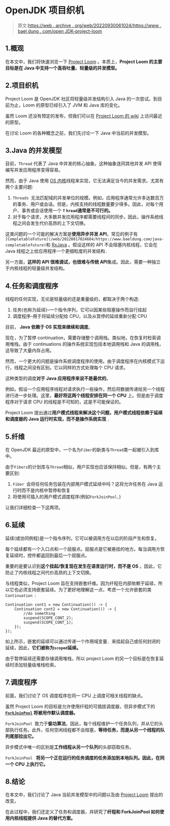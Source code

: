 # OpenJDK 项目织机

> 原文:[https://web . archive . org/web/20220930061024/https://www . bael dung . com/open JDK-project-loom](https://web.archive.org/web/20220930061024/https://www.baeldung.com/openjdk-project-loom)

## 1.概观

在本文中，我们将快速浏览一下 [Project Loom](https://web.archive.org/web/20220817024604/https://cr.openjdk.java.net/~rpressler/loom/Loom-Proposal.html) 。本质上，**Project Loom 的主要目标是在 Java 中支持一个高吞吐量、轻量级的并发模型。**

## 2.项目织机

Project Loom 是 OpenJDK 社区将轻量级并发结构引入 Java 的一次尝试。到目前为止，Loom 的原型已经引入了 JVM 和 Java 库的变化。

虽然 Loom 还没有预定的发布，但我们可以在 [Project Loom 的 wiki](https://web.archive.org/web/20220817024604/https://wiki.openjdk.java.net/display/loom/Main) 上访问最近的原型。

在讨论 Loom 的各种概念之前，我们先讨论一下 Java 中当前的并发模型。

## 3.Java 的并发模型

目前，`Thread` 代表了 Java 中并发的核心抽象。这种抽象连同其他并发 API 使得编写并发应用程序变得容易。

然而，由于 Java 使用 [OS 内核](/web/20220817024604/https://www.baeldung.com/cs/os-kernel)线程来实现，它无法满足当今的并发需求。尤其有两个主要问题:

1.  `Threads `无法匹配域的并发单位的规模。例如，应用程序通常允许多达数百万的事务、用户或会话。但是，内核支持的线程数量要少得多。因此，对每个用户、事务或会话使用一个 **`T` `hread`通常是不可行的。**
2.  对于每个请求，大多数并发应用程序都需要线程间的同步。因此，操作系统线程之间会发生代价高昂的上下文切换。

这类问题的一个可能的解决方案是**使用异步并发 API**。常见的例子有`[CompletableFuture](/web/20220817024604/https://www.baeldung.com/java-completablefuture)`和 [RxJava](/web/20220817024604/https://www.baeldung.com/rx-java) 。假设这样的 API 不会阻塞内核线程，它会在 Java 线程之上给应用程序一个更细粒度的并发结构`.`

另一方面，**这样的 API 很难调试，也很难与传统 API**集成。因此，需要一种独立于内核线程的轻量级并发结构。

## 4.任务和调度程序

线程的任何实现，无论是轻量级的还是重量级的，都取决于两个构造:

1.  任务(也称为延续)–一个指令序列，它可以因某些阻塞操作而自行挂起
2.  调度程序–用于将延续分配给 CPU，以及从暂停的延续重新分配 CPU

目前， **Java 依赖于 OS 实现来继续和调度**。

现在，为了暂停 continuation，需要存储整个调用栈。类似地，在恢复时检索调用堆栈。由于 continuations 的操作系统实现包括本地调用栈和 Java 的调用栈，这导致了大量内存占用。

然而，一个更大的问题是操作系统调度程序的使用。由于调度程序在内核模式下运行，线程之间没有区别。它以同样的方式处理每个 CPU 请求。

这种类型的调度**对于 Java 应用程序来说不是最优的**。

例如，假设一个应用程序线程对请求执行一些操作，然后将数据传递给另一个线程进行进一步处理。这里，**最好将这两个线程安排在同一个 CPU** 上。但是由于调度程序对于请求 CPU 的线程是不可知的，这是不可能保证的。

Project Loom 提出通过**用户模式线程来解决这个问题，用户模式线程依赖于延续和调度器的 Java 运行时实现，而不是操作系统实现** `.`

## 5.纤维

在 OpenJDK 最近的原型中，一个名为`Fiber`的新类与`Thread`类一起被引入到库中。

由于`Fibers`的计划库与`Thread`相似，用户实现也应该保持相似。但是，有两个主要区别:

1.  `Fiber `会将任何任务包装在内部用户模式延续中吗？这将允许任务在 Java 运行时而不是内核中暂停和恢复
2.  将使用可插入的用户模式调度程序(例如`ForkJoinPool,`)

让我们详细检查一下这两项。

## 6.延续

延续(或协同例程)是一个指令序列，它可以被调用方在以后的阶段产生和恢复。

每个延续都有一个入口点和一个屈服点。屈服点是它被悬挂的地方。每当调用方恢复延续时，控件都返回到最后一个屈服点。

重要的是要认识到**这个挂起/恢复现在发生在语言运行时，而不是 OS** 。因此，它防止了内核线程之间代价高昂的上下文切换。

与线程类似，Project Loom 旨在支持嵌套纤维。因为纤程在内部依赖于延续，所以它也必须支持嵌套延续。为了更好地理解这一点，考虑一个允许嵌套的类`Continuation `:

```
Continuation cont1 = new Continuation(() -> {
    Continuation cont2 = new Continuation(() -> {
        //do something
        suspend(SCOPE_CONT_2);
        suspend(SCOPE_CONT_1);
    });
});
```

如上所示，嵌套的延续可以通过传递一个作用域变量`. `来挂起自己或任何封闭的延续，因此，**它们被称为`scoped`延续。**

由于暂停延续还需要存储调用堆栈，所以 project Loom 的另一个目标是在恢复延续时添加轻量级堆栈检索。

## 7.调度程序

前面，我们讨论了 OS 调度程序在同一 CPU 上调度可相关线程的缺点。

虽然 Project Loom 的目标是允许使用纤程的可插拔调度器，但异步模式下的 **[`ForkJoinPool`](/web/20220817024604/https://www.baeldung.com/java-fork-join) 将被用作默认调度器。**

`ForkJoinPool `致力于**偷功算法**。因此，每个线程维护一个任务队列，并从它的头部执行任务。此外，任何空闲线程都不会阻塞，**等待任务，而是从另一个线程的队列尾部拉出它。**

异步模式中唯一的区别是**工作线程从另一个队列**的头部窃取任务。

`ForkJoinPool ` **将另一个正在运行的任务调度的任务添加到本地队列。因此，在同一个 CPU 上执行它。**

## 8.结论

在本文中，我们讨论了 Java 当前并发模型中的问题以及由 [Project Loom](https://web.archive.org/web/20220817024604/https://cr.openjdk.java.net/~rpressler/loom/Loom-Proposal.html) 提出的改变。

在此过程中，我们还定义了任务和调度器，并研究了**纤程和 ForkJoinPool 如何使用内核线程提供 Java 的替代方案。**